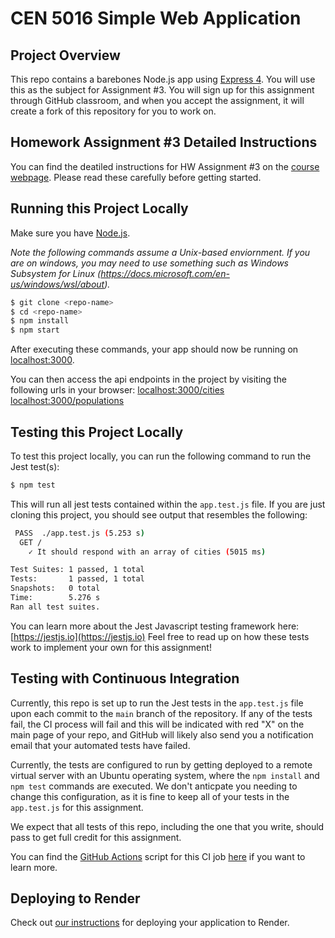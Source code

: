 # CEN 5016 Simple Web Application


## Project Overview

This repo contains a barebones Node.js app using [Express 4](http://expressjs.com/). You will use this as the subject for Assignment #3. You will sign up for this assignment through GitHub classroom, and when you accept the assignment, it will create a fork of this repository for you to work on.

## Homework Assignment #3 Detailed Instructions

You can find the deatiled instructions for HW Assignment #3 on the [course webpage](https://cs-ucf.github.io/CEN-5016-S24/assignments/assignment-3). Please read these carefully before getting started.

## Running this Project Locally

Make sure you have [Node.js](http://nodejs.org/).

*Note the following commands assume a Unix-based enviornment. If you are on windows, you may need to use something such as Windows Subsystem for Linux (https://docs.microsoft.com/en-us/windows/wsl/about).*

```sh
$ git clone <repo-name>
$ cd <repo-name>
$ npm install
$ npm start
```

After executing these commands, your app should now be running on [localhost:3000](http://localhost:3000/).

You can then access the api endpoints in the project by visiting the following urls in your browser: [localhost:3000/cities](http://localhost:3000/cities) [localhost:3000/populations](http://localhost:3000/populations) 

## Testing this Project Locally

To test this project locally, you can run the following command to run the Jest test(s):

```sh
$ npm test
```

This will run all jest tests contained within the `app.test.js` file. If you are just cloning this project, you should see output that resembles the following:

```sh
 PASS  ./app.test.js (5.253 s)
  GET / 
    ✓ It should respond with an array of cities (5015 ms)

Test Suites: 1 passed, 1 total
Tests:       1 passed, 1 total
Snapshots:   0 total
Time:        5.276 s
Ran all test suites.
```

You can learn more about the Jest Javascript testing framework here: [https://jestjs.io](https://jestjs.io) Feel free to read up on how these tests work to implement your own for this assignment!

## Testing with Continuous Integration

Currently, this repo is set up to run the Jest tests in the `app.test.js` file upon each commit to the `main` branch of the repository. If any of the tests fail, the CI process will fail and this will be indicated with red "X" on the main page of your repo, and GitHub will likely also send you a notification email that your automated tests have failed.

Currently, the tests are configured to run by getting deployed to a remote virtual server with an Ubuntu operating system, where the `npm install` and `npm test` commands are executed. We don't anticpate you needing to change this configuration, as it is fine to keep all of your tests in the `app.test.js` for this assignment. 

We expect that all tests of this repo, including the one that you write, should pass to get full credit for this assignment.

You can find the [GitHub Actions](https://github.com/features/actions) script for this CI job [here](.github/workflows/ci.yml) if you want to learn more.

## Deploying to Render

Check out [our instructions](https://cs-ucf.github.io/CEN-5016-S24/assignments/render-tutorial) for deploying your application to Render.


